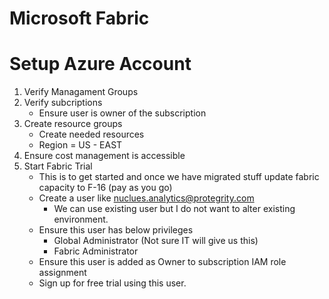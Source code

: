 # Microsoft Fabric

# Setup Azure Account
1. Verify Managament Groups
2. Verify subcriptions 
    -  Ensure user is owner of the subscription
3. Create resource groups 
    - Create needed resources 
    - Region = US - EAST
4. Ensure cost management is accessible 
5. Start Fabric Trial 
    - This is to get started and once we have migrated stuff update fabric capacity to F-16 (pay as you go)
    - Create a user like nuclues.analytics@protegrity.com 
        - We can use existing user but I do not want to alter existing environment.
    - Ensure this user has below privileges
        - Global Administrator (Not sure IT will give us this)
        - Fabric Administrator
    - Ensure this user is added as Owner to subscription IAM role assignment
    - Sign up for free trial using this user. 


